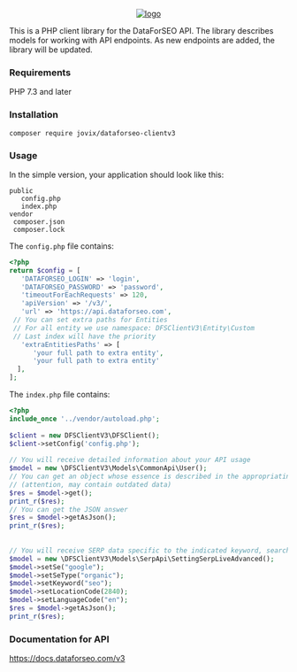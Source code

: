 <p align="center">  <a href="https://docs.dataforseo.com/v3">  <img src="https://dataforseo.com/wp-content/uploads/2022/04/ukr-logo_429.png" alt="logo"/>  </a>  </p>



This is a PHP client library for the DataForSEO API. The library describes models for working with API endpoints. As new endpoints are added, the library will be updated.

### Requirements

PHP 7.3 and later

### Installation

`composer require jovix/dataforseo-clientv3`

### Usage
In the simple version, your application should look like this:
```
public
   config.php
   index.php
vendor
 composer.json
 composer.lock
```

The `config.php` file contains:
```php
<?php  
return $config = [  
   'DATAFORSEO_LOGIN' => 'login',  
   'DATAFORSEO_PASSWORD' => 'password',  
   'timeoutForEachRequests' => 120,  
   'apiVersion' => '/v3/',  
   'url' => 'https://api.dataforseo.com',  
 // You can set extra paths for Entities  
 // For all entity we use namespace: DFSClientV3\Entity\Custom
 // Last index will have the priority
   'extraEntitiesPaths' => [  
      'your full path to extra entity',  
      'your full path to extra entity'  
  ],  
];
```
The `index.php` file contains:
```php
<?php  
include_once '../vendor/autoload.php';  
  
$client = new DFSClientV3\DFSClient();  
$client->setConfig('config.php');  
  
// You will receive detailed information about your API usage  
$model = new \DFSClientV3\Models\CommonApi\User();  
// You can get an object whose essence is described in the appropriating entity 
// (attention, may contain outdated data)
$res = $model->get();  
print_r($res);  
// You can get the JSON answer  
$res = $model->getAsJson();  
print_r($res);  
  
  
// You will receive SERP data specific to the indicated keyword, search engine, and location parameters
$model = new \DFSClientV3\Models\SerpApi\SettingSerpLiveAdvanced();  
$model->setSe("google");  
$model->setSeType("organic");  
$model->setKeyword("seo");  
$model->setLocationCode(2840);  
$model->setLanguageCode("en");  
$res = $model->getAsJson();  
print_r($res);
```

### Documentation for API
https://docs.dataforseo.com/v3
